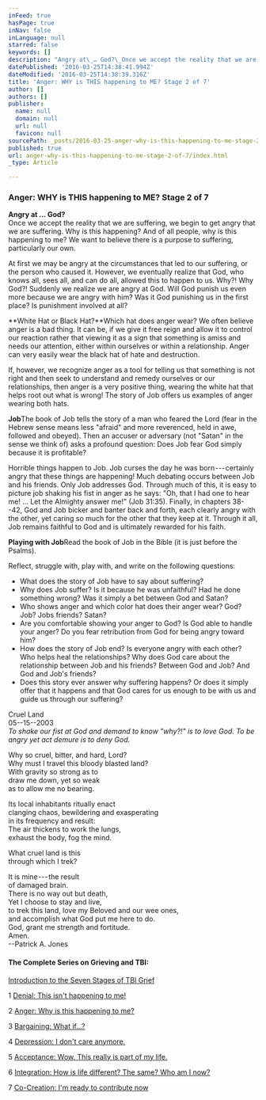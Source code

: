 ```yaml
---
inFeed: true
hasPage: true
inNav: false
inLanguage: null
starred: false
keywords: []
description: "Angry at\_… God?\_Once we accept the reality that we are suffering, we begin to get angry that we are suffering. Why is this happening? And of all people, why is this happening to me? We want to believe there is a purpose to suffering, particularly our own."
datePublished: '2016-03-25T14:38:41.994Z'
dateModified: '2016-03-25T14:38:39.316Z'
title: 'Anger: WHY is THIS happening to ME? Stage 2 of 7'
author: []
authors: []
publisher:
  name: null
  domain: null
  url: null
  favicon: null
sourcePath: _posts/2016-03-25-anger-why-is-this-happening-to-me-stage-2-of-7.md
published: true
url: anger-why-is-this-happening-to-me-stage-2-of-7/index.html
_type: Article

---
```

### Anger: WHY is THIS happening to ME? Stage 2 of 7

**Angry at ... God?**  
Once we accept the reality that we are suffering, we begin to get angry that we are suffering. Why is this happening? And of all people, why is this happening to me? We want to believe there is a purpose to suffering, particularly our own.

At first we may be angry at the circumstances that led to our suffering, or the person who caused it. However, we eventually realize that God, who knows all, sees all, and can do all, allowed this to happen to us. Why?! Why God?! Suddenly we realize we are angry at God. Will God punish us even more because we are angry with him? Was it God punishing us in the first place? Is punishment involved at all?

**White Hat or Black Hat?**Which hat does anger wear? We often believe anger is a bad thing. It can be, if we give it free reign and allow it to control our reaction rather that viewing it as a sign that something is amiss and needs our attention, either within ourselves or within a relationship. Anger can very easily wear the black hat of hate and destruction.

If, however, we recognize anger as a tool for telling us that something is not right and then seek to understand and remedy ourselves or our relationships, then anger is a very positive thing, wearing the white hat that helps root out what is wrong! The story of Job offers us examples of anger wearing both hats.

**Job**The book of Job tells the story of a man who feared the Lord (fear in the Hebrew sense means less "afraid" and more reverenced, held in awe, followed and obeyed). Then an accuser or adversary (not "Satan" in the sense we think of) asks a profound question: Does Job fear God simply because it is profitable?

Horrible things happen to Job. Job curses the day he was born --- certainly angry that these things are happening! Much debating occurs between Job and his friends. Only Job addresses God. Through much of this, it is easy to picture job shaking his fist in anger as he says: "Oh, that I had one to hear me! ... Let the Almighty answer me!" (Job 31:35). Finally, in chapters 38--42, God and Job bicker and banter back and forth, each clearly angry with the other, yet caring so much for the other that they keep at it. Through it all, Job remains faithful to God and is ultimately rewarded for his faith.

**Playing with Job**Read the book of Job in the Bible (it is just before the Psalms).

Reflect, struggle with, play with, and write on the following questions:

* What does the story of Job have to say about suffering?
* Why does Job suffer? Is it because he was unfaithful? Had he done something wrong? Was it simply a bet between God and Satan?
* Who shows anger and which color hat does their anger wear? God? Job? Jobs friends? Satan?
* Are you comfortable showing your anger to God? Is God able to handle your anger? Do you fear retribution from God for being angry toward him?
* How does the story of Job end? Is everyone angry with each other? Who helps heal the relationships? Why does God care about the relationship between Job and his friends? Between God and Job? And God and Job's friends?
* Does this story ever answer why suffering happens? Or does it simply offer that it happens and that God cares for us enough to be with us and guide us through our suffering?

Cruel Land  
05--15--2003  
_To shake our fist at God and demand to know "why?!" is to love God. To be angry yet act demure is to deny God._

Why so cruel, bitter, and hard, Lord?  
Why must I travel this bloody blasted land?  
With gravity so strong as to  
draw me down, yet so weak  
as to allow me no bearing.

Its local inhabitants ritually enact  
clanging chaos, bewildering and exasperating  
in its frequency and result:  
The air thickens to work the lungs,  
exhaust the body, fog the mind.

What cruel land is this  
through which I trek?

It is mine --- the result  
of damaged brain.  
There is no way out but death,  
Yet I choose to stay and live,  
to trek this land, love my Beloved and our wee ones,  
and accomplish what God put me here to do.  
God, grant me strength and fortitude.  
Amen.  
--Patrick A. Jones

#### The Complete Series on Grieving and TBI:

[Introduction to the Seven Stages of TBI Grief][0]

1 [Denial: This isn't happening to me!][1]

2 [Anger: Why is this happening to me?][2]

3 [Bargaining: What if...?][3]

4 [Depression: I don't care anymore.][4]

5 [Acceptance: Wow. This really is part of my life.][5]

6 [Integration: How is life different? The same? Who am I now?][6]

7 [Co-Creation: I'm ready to contribute now][7]

[0]: https://mindyourheadcoop.org/grieving-a-tbi-to-heal-a-tbi-6cc53ad2305e#.f89syomyv
[1]: https://mindyourheadcoop.org/denial-this-is-not-happening-to-me-stage-1-of-7-2b59544b8929#.c37jerhio
[2]: https://mindyourheadcoop.org/anger-why-is-this-happening-to-me-stage-2-of-7-ac1f7a92ec91#.d050tgwx3
[3]: https://mindyourheadcoop.org/bargaining-what-if-stage-3-of-7-ead42c5bd4fb#.b5lnl73de
[4]: https://mindyourheadcoop.org/depression-i-don-t-care-anymore-stage-4-of-7-12e938915b4d#.blsz029oq
[5]: https://medium.com/@DeaconPatrick/acceptance-wow-this-really-is-part-of-my-life-stage-5-of-7-586af3628085#.h13cmmtlh
[6]: https://medium.com/@DeaconPatrick/integration-how-is-life-different-the-same-who-am-i-now-stage-6-of-7-526a1b19890c#.opbev8fhq
[7]: https://medium.com/@DeaconPatrick/co-creation-i-m-ready-to-contribute-now-stage-7-of-7-5b9477e60148#.vt81kmnq0